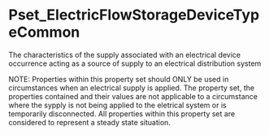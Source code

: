 # Pset_ElectricFlowStorageDeviceTypeCommon

The characteristics of the supply associated with an electrical device occurrence acting as a source of supply to an electrical distribution system
<!-- end of short definition -->

 NOTE: Properties within this property set should ONLY be used in circumstances when an electrical supply is applied. The property set, the properties contained and their values are not applicable to a circumstance where the sypply is not being applied to the eletrical system or is temporarily disconnected. All properties within this property set are considered to represent a steady state situation.
